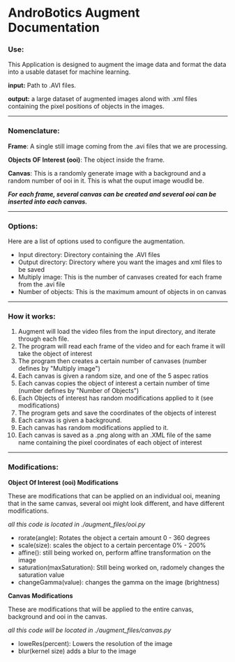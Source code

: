 # AndroBotics Augment Documentation

### Use:

This Application is designed to augment the image data and format the data into a usable dataset for machine learning.

**input:** Path to .AVI files.

**output:** a large dataset of augmented images alond with .xml files containing the pixel positions of objects in the images.

---

### Nomenclature:

**Frame**: A single still image coming from the .avi files that we are processing.

**Objects OF Interest (ooi)**: The object inside the frame.

**Canvas**: This is a randomly generate image with a background and a random number of ooi in it. This is what the ouput image woudld be.

___For each frame, several canvas can be created and several ooi can be inserted into each canvas.___

---

### Options:

Here are a list of options used to configure the augmentation.

- Input directory: Directory containing the .AVI files
- Output directory: Directory where you want the images and xml files to be saved 
- Multiply image: This is the number of canvases created for each frame from the .avi file 
- Number of objects: This is the maximum amount of objects in on canvas 
---
### How it works:

1. Augment will load the video files from the input directory, and iterate through each file.
2. The program will read each frame of the video and for each frame it will take the object of interest
3. The program then creates a certain number of canvases (number defines by "Multiply image")
4. Each canvas is given a random size, and one of the 5 aspec ratios
5. Each canvas copies the object of interest a certain number of time (number defines by "Number of Objects")
6. Each Objects of interest has random modifications applied to it (see modifications)
7. The program gets and save the coordinates of the objects of interest
8. Each canvas is given a background.
9. Each canvas has random modifications applied to it.
10. Each canvas is saved as a .png along with an .XML file of the same name containing the pixel coordinates of each object of interest  
---
 
### Modifications:

**Object Of Interest (ooi) Modifications**


These are modifications that can be applied on an individual ooi, meaning that in the same canvas, several ooi might look different, and have different modifications.

_all this code is located in ./augment_files/ooi.py_
- rorate(angle): Rotates the object a certain amount 0 - 360 degrees
- scale(size): scales the object to a certain percentage 0% - 200%
- affine(): still being worked on, perform affine transformation on the image 
- saturation(maxSaturation): Still being worked on, radomely changes the saturation value 
- changeGamma(value): changes the gamma on the image (brightness)


**Canvas Modifications**

These are modifications that will be applied to the entire canvas, background and ooi in the canvas.

_all this code will be located in ./augment_files/canvas.py_
- loweRes(percent): Lowers the resolution of the image
- blur(kernel size) adds a blur to the image


